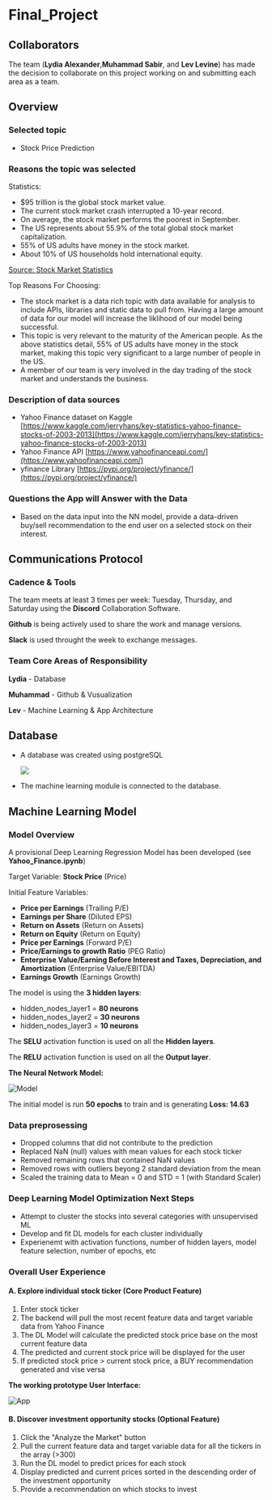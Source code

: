 # Final_Project

## Collaborators 

The team (**Lydia Alexander**,**Muhammad Sabir**, and **Lev Levine**) has made the decision to collaborate on this project working on and submitting each area as a team.

## Overview

### Selected topic

  * Stock Price Prediction

### Reasons the topic was selected

Statistics:
- $95 trillion is the global stock market value.
- The current stock market crash interrupted a 10-year record.
- On average, the stock market performs the poorest in September.
- The US represents about 55.9% of the total global stock market capitalization.
- 55% of US adults have money in the stock market.
- About 10% of US households hold international equity.

[Source: Stock Market Statistics](https://spendmenot.com/blog/stock-market-statistics/#:~:text=Let%E2%80%99s%20see%20how%20many%20people%20invest%20in%20the,of%20Americans%20own%20stocks%2C%20the%20answer%20is%2052%25)

Top Reasons For Choosing:

  * The stock market is a data rich topic with data available for analysis to include APIs, libraries and static data to pull from. Having a large amount of data for our model will increase the liklihood of our model being successful.
  * This topic is very relevant to the maturity of the American people.  As the above statistics detail, 55% of US adults have money in the stock market, making this topic very significant to a large number of people in the US.
  * A member of our team is very involved in the day trading of the stock market and understands the business.

### Description of data sources

  - Yahoo Finance dataset on Kaggle  [https://www.kaggle.com/jerryhans/key-statistics-yahoo-finance-stocks-of-2003-2013](https://www.kaggle.com/jerryhans/key-statistics-yahoo-finance-stocks-of-2003-2013)
  - Yahoo Finance API [https://www.yahoofinanceapi.com/](https://www.yahoofinanceapi.com/)
  - yfinance Library [https://pypi.org/project/yfinance/](https://pypi.org/project/yfinance/)

### Questions the App will Answer with the Data

  * Based on the data input into the NN model, provide a data-driven buy/sell recommendation to the end user on a selected stock on their interest.

## Communications Protocol

### Cadence & Tools

The team meets at least 3 times per week: Tuesday, Thursday, and Saturday using the **Discord** Collaboration Software. 

**Github** is being actively used to share the work and manage versions. 

**Slack** is used throught the week to exchange messages.

### Team Core Areas of Responsibility

**Lydia** - Database

**Muhammad** - Github & Vusualization

**Lev** - Machine Learning & App Architecture

## Database

- A database was created using postgreSQL

    ![](database/provisional_database_v1.PNG)

- The machine learning module is connected to the database.

## Machine Learning Model

### Model Overview 

A provisional Deep Learning Regression Model has been developed (see **Yahoo_Finance.ipynb**)

Target Variable: **Stock Price** (Price)

Initial Feature Variables: 

- **Price per Earnings** (Trailing P/E) 
- **Earnings per Share** (Diluted EPS)
- **Return on Assets** (Return on Assets)
- **Return on Equity** (Return on Equity)
- **Price per Earnings** (Forward P/E)
- **Price/Earnings to growth Ratio** (PEG Ratio)
- **Enterprise Value/Earning Before Interest and Taxes, Depreciation, and Amortization** (Enterprise Value/EBITDA)
- **Earnings Growth** (Earnings Growth)

The model is using the **3 hidden layers**:

- hidden_nodes_layer1 = **80 neurons**
- hidden_nodes_layer2 = **30 neurons**
- hidden_nodes_layer3 = **10 neurons**

The **SELU** activation function is used on all the **Hidden layers**. 

The **RELU** activation function is used on all the **Output layer**. 

**The Neural Network Model:**

![Model](Resources/model_screen.png)

The initial model is run **50 epochs** to train and is generating **Loss: 14.63**

### Data preprosessing

- Dropped columns that did not contribute to the prediction
- Replaced NaN (null) values with mean values for each stock ticker
- Removed remaining rows that contained NaN values 
- Removed rows with outliers beyong 2 standard deviation from the mean
- Scaled the training data to Mean = 0 and STD = 1 (with Standard Scaler)

### Deep Learning Model Optimization Next Steps

- Attempt to cluster the stocks into several categories with unsupervised ML 
- Develop and fit DL models for each cluster individually 
- Experienemt with activation functions, number of hidden layers, model feature selection, number of epochs, etc

### Overall User Experience

#### A. Explore individual stock ticker (Core Product Feature)

1. Enter stock ticker
2. The backend will pull the most recent feature data and target variable data from Yahoo Finance
3. The DL Model will calculate the predicted stock price base on the most current feature data
4. The predicted and current stock price will be displayed for the user
5. If predicted stock price > current stock price, a BUY recommendation generated and vise versa

**The working prototype User Interface:**

![App](Resources/stockoptimizer_screen.png)

#### B. Discover investment opportunity stocks (Optional Feature)

1. Click the "Analyze the Market" button
2. Pull the current feature data and target variable data for all the tickers in the array (>300)
3. Run the DL model to predict prices for each stock
4. Display predicted and current prices sorted in the descending order of the investment opportunity
5. Provide a recommendation on which stocks to invest
